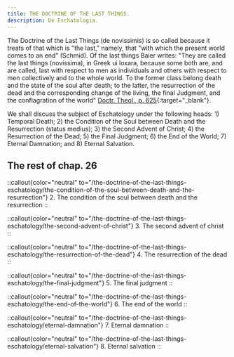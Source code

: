 ```yaml
---
title: THE DOCTRINE OF THE LAST THINGS.
description: De Eschatologia.
---
```


The Doctrine of the Last Things (de novissimis) is so called because it treats of that which is "the last," namely, that "with which the present world comes to an end" (Schmid). Of the last things Baier writes: "They are called the last things (novissima), in Greek ui loxara, because some both are, and are called, last with respect to men as individuals and others with respect to men collectively and to the whole world. To the former class belong death and the state of the soul after death; to the latter, the resurrection of the dead and the corresponding change of the living, the final Judgment, and the conflagration of the world" [Doctr. Theol., p. 625](https://archive.org/details/doctrinaltheolog00schmuoft/page/n633/mode/2up){:target="_blank"}.

We shall discuss the subject of Eschatology under the following heads: 1) Temporal Death; 2) the Condition of the Soul between Death and the Resurrection (status medius); 3) the Second Advent of Christ; 4) the Resurrection of the Dead; 5) the Final Judgment; 6) the End of the World; 7) Eternal Damnation; and 8) Eternal Salvation.

## The rest of chap. 26

::callout{color="neutral" to="/the-doctrine-of-the-last-things-eschatology/the-condition-of-the-soul-between-death-and-the-resurrection"}
2. The condition of the soul between death and the resurrection
::

::callout{color="neutral" to="/the-doctrine-of-the-last-things-eschatology/the-second-advent-of-christ"}
3. The second advent of christ
::

::callout{color="neutral" to="/the-doctrine-of-the-last-things-eschatology/the-resurrection-of-the-dead"}
4. The resurrection of the dead
::

::callout{color="neutral" to="/the-doctrine-of-the-last-things-eschatology/the-final-judgment"}
5. The final judgment
::

::callout{color="neutral" to="/the-doctrine-of-the-last-things-eschatology/the-end-of-the-world"}
6. The end of the world
::

::callout{color="neutral" to="/the-doctrine-of-the-last-things-eschatology/eternal-damnation"}
7. Eternal damnation
::

::callout{color="neutral" to="/the-doctrine-of-the-last-things-eschatology/eternal-salvation"}
8. Eternal salvation
::
